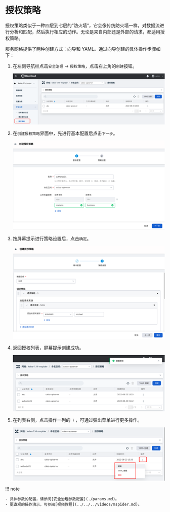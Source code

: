 # 授权策略

授权策略类似于一种四层到七层的“防火墙”，它会像传统防火墙一样，对数据流进行分析和匹配，然后执行相应的动作。无论是来自内部还是外部的请求，都适用授权策略。

服务网格提供了两种创建方式：向导和 YAML。通过向导创建的具体操作步骤如下：

1. 在左侧导航栏点击`安全治理` -> `授权策略`，点击右上角的`创建`按钮。

    ![创建](../../images/authorize01.png)

2. 在`创建授权策略`界面中，先进行基本配置后点击`下一步`。

    ![创建](../../images/authorize02.png)

3. 按屏幕提示进行策略设置后，点击`确定`。

    ![创建](../../images/authorize03.png)

4. 返回授权列表，屏幕提示创建成功。

    ![创建](../../images/authorize04.png)

5. 在列表右侧，点击操作一列的 `⋮`，可通过弹出菜单进行更多操作。

    ![创建](../../images/authorize05.png)

!!! note

    - 具体参数的配置，请参阅[安全治理参数配置](./params.md)。
    - 更直观的操作演示，可参阅[视频教程](../../../videos/mspider.md)。
